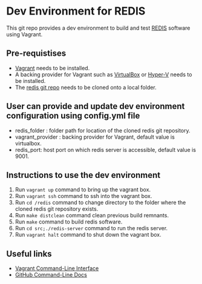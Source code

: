 # Dev Environment for REDIS

This git repo provides a dev environment to build and test [REDIS](https://github.com/redis)
software using Vagrant.

## Pre-requistises
- [Vagrant](https://www.vagrantup.com) needs to be installed.
- A backing provider for Vagrant such as [VirtualBox](https://www.virtualbox.org) or [Hyper-V](https://learn.microsoft.com/en-us/virtualization/hyper-v-on-windows/quick-start/enable-hyper-v) needs to be installed.
- The [redis git repo](https://github.com/redis/redis) needs to be cloned onto a local folder.

## User can provide and update dev environment configuration using config.yml file
- redis_folder : folder path for location of the cloned redis git repository.
- vagrant_provider : backing provider for Vagrant, default value is virtualbox.
- redis_port: host port on which redis server is accessible, default value is 9001.

## Instructions to use the dev environment
1. Run `vagrant up` command to bring up the vagrant box.
2. Run `vagrant ssh` command to ssh into the vagrant box.
3. Run `cd /redis` command to change directory to the folder where the cloned redis git repository exists.
4. Run `make distclean` command clean previous build remnants.
5. Run `make` command to build redis software.
6. Run `cd src;./redis-server` command to run the redis server.
7. Run `vagrant halt` command to shut down the vagrant box.

## Useful links
- [Vagrant Command-Line Interface](https://developer.hashicorp.com/vagrant/docs/cli)
- [GitHub Command-Line Docs](https://docs.github.com/en/github-cli)

